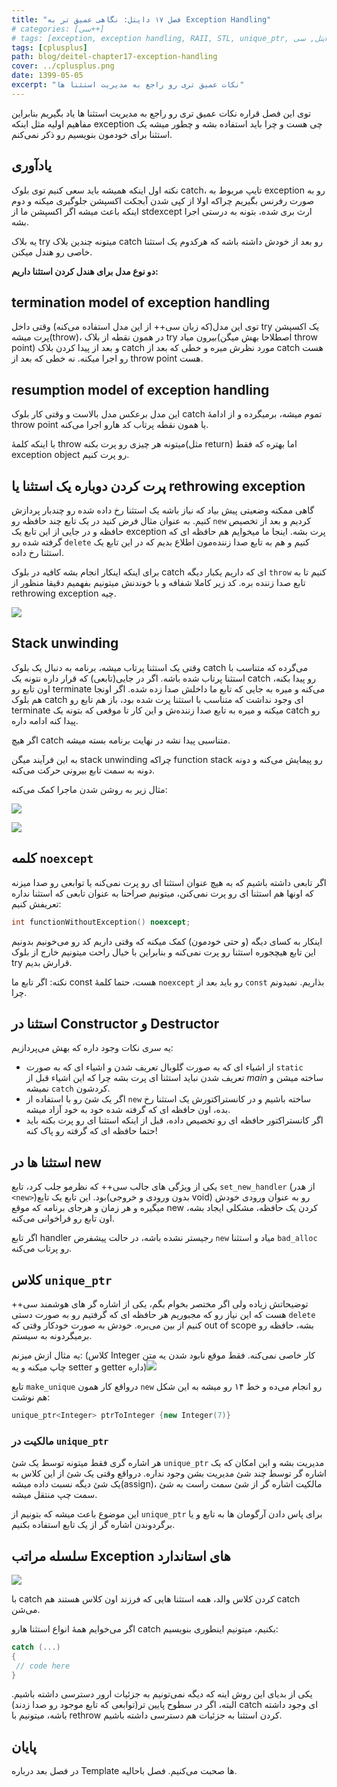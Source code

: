 ```yaml
---
title: "فصل ۱۷ دایتل: نگاهی عمیق تر به Exception Handling"
# categories: [سی++]
# tags: [exception, exception handling, RAII, STL, unique_ptr, مدیریت استثنا, اشاره گر, اشاره گر هوشمند, دایتل, سی++]
tags: [cplusplus]
path: blog/deitel-chapter17-exception-handling
cover: ../cplusplus.png
date: 1399-05-05
excerpt: "نکات عمیق تری رو راجع به مدیریت استثنا ها"
---
```


توی این فصل قراره نکات عمیق تری رو راجع به مدیریت استثنا ها یاد 
بگیریم بنابراین مفاهیم اولیه مثل اینکه exception چی هست و چرا باید 
استفاده بشه و چطور میشه یک استثنا برای خودمون بنویسیم رو ذکر نمی‌کنم.

## یادآوری

نکته اول اینکه همیشه باید سعی کنیم توی بلوک catch، تایپ مربوط به 
exception رو به صورت رفرنس بگیریم چراکه اولا از کپی شدن آبجکت اکسپشن 
جلوگیری میکنه و دوم اینکه باعث میشه اگر اکسپشن ما از stdexcept ارث بری 
شده، بتونه به درستی اجرا بشه.

یه بلاک try میتونه چندین بلاک catch رو بعد از خودش داشته باشه که هرکدوم یک استثنا خاصی رو هندل میکنن.

**دو نوع مدل برای هندل کردن استثنا داریم:** 

## termination model of exception handling

توی این مدل(که زبان سی++ از این مدل استفاده می‌کنه) وقتی داخل try یک 
اکسپشن پرت میشه(throw)، در همون نقطه از بلاک try بیرون میاد(اصطلاحا بهش 
میگن throw point) و بعد از پیدا کردن بلاک catch مورد نظرش میره و خطی که 
بعد از catch هست رو اجرا میکنه. نه خطی که بعد از throw point هست.

## resumption model of exception handling 

این مدل برعکس مدل بالاست و وقتی کار بلوک catch تموم میشه، برمیگرده و 
از ادامهٔ throw point یا همون نقطه پرتاب کد هارو اجرا می‌کنه.

با اینکه کلمهٔ throw میتونه هر چیزی رو پرت بکنه(مثل return) اما بهتره که فقط exception object رو پرت کنیم.

## پرت کردن دوباره یک استثنا یا rethrowing exception

گاهی ممکنه وضعیتی پیش بیاد که نیاز باشه یک استثنا رخ داده شده رو 
چندبار پردازش کنیم. به عنوان مثال فرض کنید در یک تابع چند حافظه رو `new` کردیم و بعد از تخصیص حافظه و در جایی از این تابع یک exception پرت بشه. اینجا ما میخوایم هم حافظه ای که گرفته شده رو `delete` کنیم و هم به تابع صدا زننده‌مون اطلاع بدیم که در این تابع یک استثنا رخ داده. 

برای اینکه اینکار انجام بشه کافیه در بلوک catch ای که داریم یکبار دیگه `throw` کنیم تا به تابع صدا زننده بره. کد زیر کاملا شفافه و با خوندنش میتونیم بفهمیم دقیقا منظور از rethrowing exception چیه.

![](https://seedpuller.space/wp-content/uploads/2020/07/image-4.png)

## Stack unwinding

وقتی یک استثنا پرتاب میشه، برنامه به دنبال یک بلوک catch می‌گرده که 
متناسب با استثنا پرتاب شده باشه. اگر در جایی(تابعی) که قرار داره نتونه 
یک catch رو پیدا بکنه، اون تابع رو terminate می‌کنه و میره به جایی که 
تابع ما داخلش صدا زده شده. اگر اونجا هم بلوک catch ای وجود نداشت که 
متناسب با استثنا پرت شده بود، باز هم تابع رو terminate میکنه و میره به 
تابع صدا زننده‌ش و این کار تا موقعی که بتونه یک catch رو پیدا کنه ادامه 
داره.

اگر هیچ catch متناسبی پیدا نشه در نهایت برنامه بسته میشه.

به این فرآیند میگن stack unwinding چراکه function stack رو پیمایش می‌کنه و دونه دونه به سمت تابع بیرونی حرکت می‌کنه.

مثال زیر به روشن شدن ماجرا کمک می‌کنه:

![](https://seedpuller.space/wp-content/uploads/2020/07/image-5.png)

![](https://seedpuller.space/wp-content/uploads/2020/07/image-6.png)

## کلمه `noexcept`

اگر تابعی داشته باشیم که به هیچ عنوان استثنا ای رو پرت نمی‌کنه یا 
توابعی رو صدا میزنه که اونها هم استثنا ای رو پرت نمی‌کنن، میتونیم صراحتا
به عنوان تابعی که استثنا نداره تعریفش کنیم:

```cpp
int functionWithoutException() noexcept;
```

اینکار به کسای دیگه (و حتی خودمون) کمک میکنه که وقتی داریم کد رو 
می‌خونیم بدونیم این تابع هیچجوره استثنا رو پرت نمی‌کنه و بنابراین با 
خیال راحت میتونیم خارج از بلوک try قرارش بدیم.

نکته: اگر تابع ما const هست،‌ حتما کلمهٔ `noexcept` رو باید بعد از `const` بذاریم. نمیدونم چرا.

## استثنا در Constructor و Destructor 

یه سری نکات وجود داره که بهش می‌پردازیم:

+ از اشیاء ای که به صورت گلوبال تعریف شدن و اشیاء ای که به صورت `static` تعریف شدن نباید استثنا ای پرت بشه چرا که این اشیاء قبل از _main_ ساخته میشن و نمیشه `catch` کردشون.
+ اگر یک شئ رو با استفاده از `new` ساخته باشیم و در کانستراکتورش یک استثنا رخ بده، اون حافظه ای که گرفته شده خود به خود آزاد میشه.
+ اگر کانستراکتور حافظه ای رو تخصیص داده، قبل از اینکه استثنا ای رو پرت بکنه باید حتما حافظه ای که گرفته رو پاک کنه! 

## استثنا ها در new

یکی از ویژگی های جالب سی++ که نظرمو جلب کرد، تابع `set_new_handler` (از هدر `<new>`)بود.
این تابع یک تابع(بدون ورودی و خروجی void) رو به عنوان ورودی خودش میگیره
و هر زمان و هرجای برنامه که موقع new کردن یک حافظه، مشکلی ایجاد بشه، 
اون تابع رو فراخوانی می‌کنه.

اگر تابع handler رجیستر نشده باشه،‌ در حالت پیشفرض `new` میاد و استثنا `bad_alloc` رو پرتاب می‌کنه.

## کلاس `unique_ptr`

توضیحاتش زیاده ولی اگر مختصر بخوام بگم، یکی از اشاره گر های هوشمند 
سی++ هست که این نیاز رو که مجبوریم هر حافظه ای که گرفتیم رو به صورت دستی
`delete` کنیم از بین می‌بره. خودش به صورت خودکار وقتی که out of scope بشه، حافظه رو برمیگردونه به سیستم.

یه مثال ازش میزنم: (کلاس Integer کار خاصی نمی‌کنه. فقط موقع نابود شدن یه متن چاپ میکنه و یه setter و getter داره)![](https://seedpuller.space/wp-content/uploads/2020/08/image.png)

تابع `make_unique` درواقع کار همون `new` رو انجام می‌ده و خط ۱۴ رو میشه به این شکل هم نوشت:

```cpp
unique_ptr<Integer> ptrToInteger {new Integer(7)}
```

### مالکیت در `unique_ptr`

هر اشاره گری فقط میتونه توسط یک شئ `unique_ptr` مدیریت بشه
و این امکان که یک اشاره گر توسط چند شئ مدیریت بشن وجود نداره. درواقع 
وقتی یک شئ از این کلاس به یک شئ دیگه نسبت داده میشه(assign)، مالکیت 
اشاره گر از شئ سمت راست به شئ سمت چپ منتقل میشه. 

این موضوع باعث میشه که بتونیم از `unique_ptr` برای پاس دادن آرگومان ها به تابع و یا برگردوندن اشاره گر از یک تابع استفاده بکنیم.

## سلسله مراتب Exception های استاندارد

![](https://seedpuller.space/wp-content/uploads/2020/08/image-1.png)

با catch کردن کلاس والد، همه استثنا هایی که فرزند اون کلاس هستند هم catch می‌شن.

اگر می‌خوایم همهٔ انواع استثنا هارو catch بکنیم، میتونیم اینطوری بنویسیم:

```cpp
catch (...)
{
 // code here 
}
```

یکی از بدیای این روش اینه که دیگه نمی‌تونیم به جزئیات ارور دسترسی 
داشته باشیم. البته، اگر در سطوح پایین تر(توابعی که تابع موجود رو صدا 
زدند) catch ای وجود داشته باشه، میتونیم با rethrow کردن استثنا به جزئیات
هم دسترسی داشته باشیم.

## پایان

در فصل بعد درباره Template ها صحبت می‌کنیم. فصل باحالیه.
